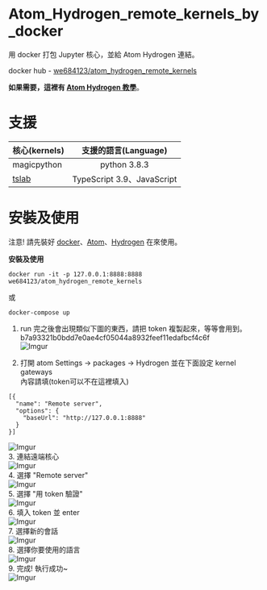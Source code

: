 # Atom_Hydrogen_remote_kernels_by_docker
用 docker 打包 Jupyter 核心，並給 Atom Hydrogen 連結。    

docker hub -
[we684123/atom_hydrogen_remote_kernels](https://hub.docker.com/repository/docker/we684123/atom_hydrogen_remote_kernels)    

**如果需要，這裡有 [Atom Hydrogen 教學](https://blog.tdccc.com.tw/429/)**。    

# 支援

| 核心(kernels)                            |    支援的語言(Language)    |
| ---------------------------------------- | :------------------------: |
| magicpython                              |        python 3.8.3        |
| [tslab](https://github.com/yunabe/tslab) | TypeScript 3.9、JavaScript |
# 安裝及使用
注意! 請先裝好 [docker](https://docs.docker.com/desktop/)、[Atom](https://atom.io/)、[Hydrogen](https://github.com/nteract/hydrogen) 在來使用。    

**安裝及使用**

```
docker run -it -p 127.0.0.1:8888:8888 we684123/atom_hydrogen_remote_kernels
```
或
```
docker-compose up
```

1. run 完之後會出現類似下圖的東西，請把 token 複製起來，等等會用到。    
b7a93321b0bdd7e0ae4cf05044a8932feef11edafbcf4c6f    
![Imgur](https://imgur.com/uatWE6j.png)

2. 打開 atom Settings -> packages -> Hydrogen 並在下面設定 kernel gateways     
內容請填(token可以不在這裡填入)    
```
[{
  "name": "Remote server",
  "options": {
    "baseUrl": "http://127.0.0.1:8888"
  }
}]
```
![Imgur](https://imgur.com/3mdVwce.png)    
3. 連結遠端核心    
![Imgur](https://imgur.com/Ap0Yk4x.png)    
4. 選擇 "Remote server"    
![Imgur](https://imgur.com/pf2nxdx.png)    
5. 選擇 "用 token 驗證"    
![Imgur](https://imgur.com/rfX4UmN.png)    
6. 填入 token 並 enter    
![Imgur](https://imgur.com/cmB40Mz.png)    
7. 選擇新的會話    
![Imgur](https://imgur.com/pNhQJJh.png)    
8. 選擇你要使用的語言    
![Imgur](https://imgur.com/DNEjM7h.png)    
9. 完成! 執行成功~    
![Imgur](https://imgur.com/d7xYtyn.png)    
